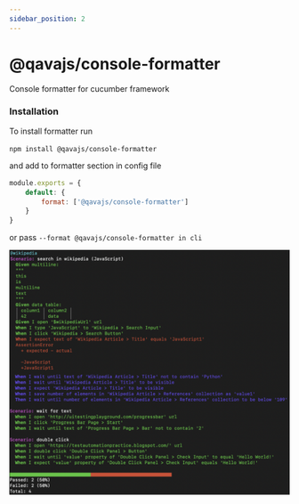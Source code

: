 ```yaml
---
sidebar_position: 2
---
```


# @qavajs/console-formatter

Console formatter for cucumber framework

### Installation
To install formatter run

`npm install @qavajs/console-formatter`

and add to formatter section in config file

```javascript
module.exports = {
    default: {
        format: ['@qavajs/console-formatter']
    }
}
```

or pass `--format @qavajs/console-formatter in cli`

![](https://raw.githubusercontent.com/qavajs/console-formatter/master/assets/report_example.png)
